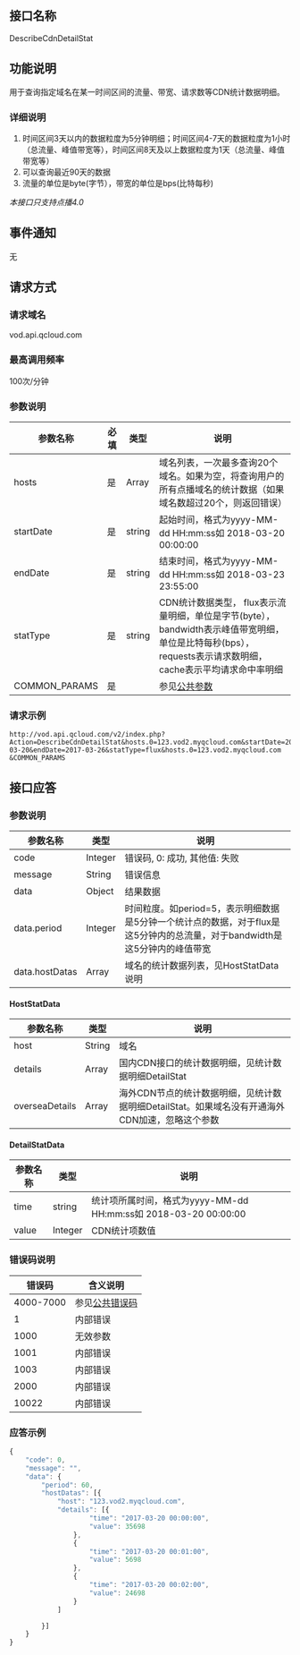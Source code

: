 ## 接口名称
DescribeCdnDetailStat

## 功能说明
用于查询指定域名在某一时间区间的流量、带宽、请求数等CDN统计数据明细。

### 详细说明
1. 时间区间3天以内的数据粒度为5分钟明细；时间区间4-7天的数据粒度为1小时（总流量、峰值带宽等），时间区间8天及以上数据粒度为1天（总流量、峰值带宽等）
2. 可以查询最近90天的数据
3. 流量的单位是byte(字节），带宽的单位是bps(比特每秒)

*本接口只支持点播4.0*

## 事件通知
无

## 请求方式

### 请求域名
vod.api.qcloud.com

### 最高调用频率
100次/分钟

### 参数说明
| 参数名称      | 必填 | 类型   | 说明                                                                                                                                                         |
| ------------- | ---- | ------ | ------------------------------------------------------------------------------------------------------------------------------------------------------------ |
| hosts         | 是   | Array  | 域名列表，一次最多查询20个域名。如果为空，将查询用户的所有点播域名的统计数据（如果域名数超过20个，则返回错误）                                               |
| startDate     | 是   | string | 起始时间，格式为yyyy-MM-dd HH:mm:ss如 2018-03-20 00:00:00                                                                                                    |
| endDate       | 是   | string | 结束时间，格式为yyyy-MM-dd HH:mm:ss如 2018-03-23 23:55:00                                                                                                    |
| statType      | 是   | string | CDN统计数据类型， flux表示流量明细，单位是字节(byte）， bandwidth表示峰值带宽明细，单位是比特每秒(bps），requests表示请求数明细，cache表示平均请求命中率明细 |
| COMMON_PARAMS | 是   |        | 参见[公共参数](/document/product/266/7782#.E5.85.AC.E5.85.B1.E5.8F.82.E6.95.B0)                                                                              |

### 请求示例
```
http://vod.api.qcloud.com/v2/index.php?Action=DescribeCdnDetailStat&hosts.0=123.vod2.myqcloud.com&startDate=2017-03-20&endDate=2017-03-26&statType=flux&hosts.0=123.vod2.myqcloud.com
&COMMON_PARAMS
```
## 接口应答

### 参数说明
| 参数名称       | 类型    | 说明                                                                                                                       |
| -------------- | ------- | -------------------------------------------------------------------------------------------------------------------------- |
| code           | Integer | 错误码, 0: 成功, 其他值: 失败                                                                                              |
| message        | String  | 错误信息                                                                                                                   |
| data           | Object  | 结果数据                                                                                                                   |
| data.period    | Integer | 时间粒度。如period=5，表示明细数据是5分钟一个统计点的数据，对于flux是这5分钟内的总流量，对于bandwidth是这5分钟内的峰值带宽 |
| data.hostDatas | Array   | 域名的统计数据列表，见HostStatData说明                                                                                     |

#### HostStatData
| 参数名称       | 类型   | 说明                                                                                           |
| -------------- | ------ | ---------------------------------------------------------------------------------------------- |
| host           | String | 域名                                                                                           |
| details        | Array  | 国内CDN接口的统计数据明细，见统计数据明细DetailStat                                            |
| overseaDetails | Array  | 海外CDN节点的统计数据明细，见统计数据明细DetailStat。如果域名没有开通海外CDN加速，忽略这个参数 |

#### DetailStatData
| 参数名称 | 类型    | 说明                                                            |
| -------- | ------- | --------------------------------------------------------------- |
| time     | string  | 统计项所属时间，格式为yyyy-MM-dd HH:mm:ss如 2018-03-20 00:00:00 |
| value    | Integer | CDN统计项数值                                                   |


### 错误码说明
| 错误码    | 含义说明                                     |
| --------- | -------------------------------------------- |
| 4000-7000 | 参见[公共错误码](/document/product/266/7783) |
| 1         | 内部错误                                     |
| 1000      | 无效参数                                     |
| 1001      | 内部错误                                     |
| 1003      | 内部错误                                     |
| 2000      | 内部错误                                     |
| 10022     | 内部错误                                     |

### 应答示例
```javascript
{
	"code": 0,
	"message": "",
	"data": {
		"period": 60,
		"hostDatas": [{
			"host": "123.vod2.myqcloud.com",
			"details": [{
					"time": "2017-03-20 00:00:00",
					"value": 35698
				},
				{
					"time": "2017-03-20 00:01:00",
					"value": 5698
				},
				{
					"time": "2017-03-20 00:02:00",
					"value": 24698
				}
			]

		}]
	}
}
```

